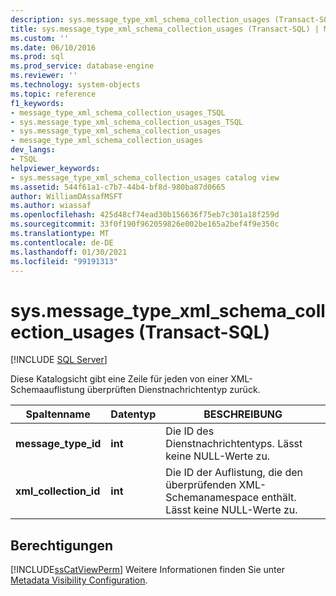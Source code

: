 ```yaml
---
description: sys.message_type_xml_schema_collection_usages (Transact-SQL)
title: sys.message_type_xml_schema_collection_usages (Transact-SQL) | Microsoft-Dokumentation
ms.custom: ''
ms.date: 06/10/2016
ms.prod: sql
ms.prod_service: database-engine
ms.reviewer: ''
ms.technology: system-objects
ms.topic: reference
f1_keywords:
- message_type_xml_schema_collection_usages_TSQL
- sys.message_type_xml_schema_collection_usages_TSQL
- sys.message_type_xml_schema_collection_usages
- message_type_xml_schema_collection_usages
dev_langs:
- TSQL
helpviewer_keywords:
- sys.message_type_xml_schema_collection_usages catalog view
ms.assetid: 544f61a1-c7b7-44b4-bf8d-980ba87d0665
author: WilliamDAssafMSFT
ms.author: wiassaf
ms.openlocfilehash: 425d48cf74ead30b156636f75eb7c301a18f259d
ms.sourcegitcommit: 33f0f190f962059826e002be165a2bef4f9e350c
ms.translationtype: MT
ms.contentlocale: de-DE
ms.lasthandoff: 01/30/2021
ms.locfileid: "99191313"
---
```

# <a name="sysmessage_type_xml_schema_collection_usages-transact-sql"></a>sys.message_type_xml_schema_collection_usages (Transact-SQL)
[!INCLUDE [SQL Server](../../includes/applies-to-version/sqlserver.md)]

  Diese Katalogsicht gibt eine Zeile für jeden von einer XML-Schemaauflistung überprüften Dienstnachrichtentyp zurück.  
  
|Spaltenname|Datentyp|BESCHREIBUNG|  
|-----------------|---------------|-----------------|  
|**message_type_id**|**int**|Die ID des Dienstnachrichtentyps. Lässt keine NULL-Werte zu.|  
|**xml_collection_id**|**int**|Die ID der Auflistung, die den überprüfenden XML-Schemanamespace enthält. Lässt keine NULL-Werte zu.|  
  
## <a name="permissions"></a>Berechtigungen  
 [!INCLUDE[ssCatViewPerm](../../includes/sscatviewperm-md.md)] Weitere Informationen finden Sie unter [Metadata Visibility Configuration](../../relational-databases/security/metadata-visibility-configuration.md).  
  
  
